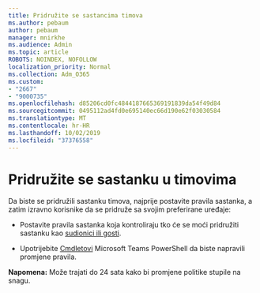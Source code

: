 ```yaml
---
title: Pridružite se sastancima timova
ms.author: pebaum
author: pebaum
manager: mnirkhe
ms.audience: Admin
ms.topic: article
ROBOTS: NOINDEX, NOFOLLOW
localization_priority: Normal
ms.collection: Adm_O365
ms.custom:
- "2667"
- "9000735"
ms.openlocfilehash: d85206cd0fc4844187665369191839da54f49d84
ms.sourcegitcommit: 0495112ad4fd0e695140ec66d190e62f03030584
ms.translationtype: MT
ms.contentlocale: hr-HR
ms.lasthandoff: 10/02/2019
ms.locfileid: "37376558"
---
```

# <a name="join-a-meeting-in-teams"></a>Pridružite se sastanku u timovima

Da biste se pridružili sastanku timova, najprije postavite pravila sastanka, a zatim izravno korisnike da se pridruže sa svojim preferirane uređaje:

- Postavite pravila sastanka koja kontroliraju tko će se moći pridružiti sastanku kao [sudionici ili gosti](https://docs.microsoft.com/microsoftteams/meeting-policies-in-teams#meeting-policy-settings---participants--guests). 

- Upotrijebite [Cmdletovi](https://docs.microsoft.com/en-us/microsoftteams/teams-powershell-overview) Microsoft Teams PowerShell da biste napravili promjene pravila.    

**Napomena:** Može trajati do 24 sata kako bi promjene politike stupile na snagu.